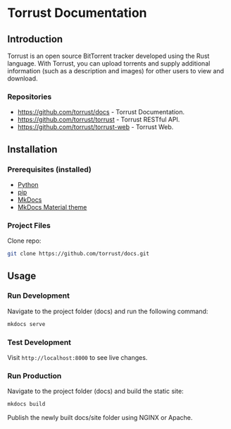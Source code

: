 # Torrust Documentation

## Introduction

Torrust is an open source BitTorrent tracker developed using the Rust language. With Torrust, you can upload torrents and supply additional information (such as a description and images) for other users to view and download.

### Repositories

* <a href="https://github.com/torrust/docs">https://github.com/torrust/docs</a> - Torrust Documentation.
* <a href="https://github.com/torrust/torrust">https://github.com/torrust/torrust</a> - Torrust RESTful API.
* <a href="https://github.com/torrust/torrust-web">https://github.com/torrust/torrust-web</a> - Torrust Web.

## Installation

### Prerequisites (installed)

- [Python](https://www.python.org/)
- [pip](https://pip.pypa.io/en/stable/installing/)
- [MkDocs](https://www.mkdocs.org/#installation)
- [MkDocs Material theme](https://squidfunk.github.io/mkdocs-material/getting-started/)

### Project Files

Clone repo:

```bash
git clone https://github.com/torrust/docs.git
```

## Usage

### Run Development

Navigate to the project folder (docs) and run the following command:

```bash
mkdocs serve
```

### Test Development

Visit `http://localhost:8000` to see live changes.

### Run Production

Navigate to the project folder (docs) and build the static site:

```bash
mkdocs build
```

Publish the newly built docs/site folder using NGINX or Apache.
